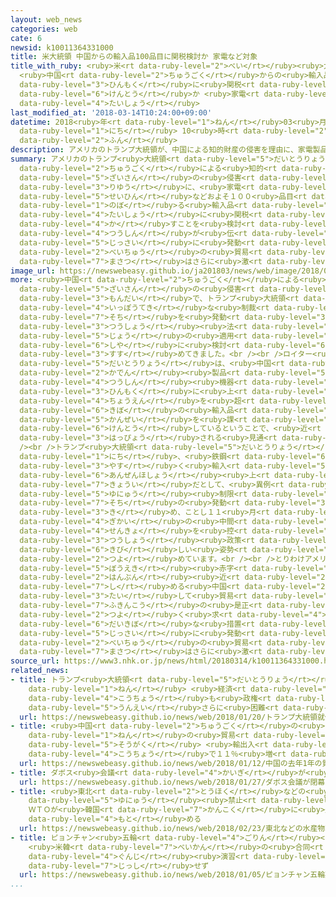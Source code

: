 ```yaml
---
layout: web_news
categories: web
cate: 6
newsid: k10011364331000
title: 米大統領 中国からの輸入品100品目に関税検討か 家電など対象
title_with_ruby: <ruby>米<rt data-ruby-level="2">べい</rt></ruby><ruby>大統領<rt data-ruby-level="5">だいとうりょう</rt></ruby>
  <ruby>中国<rt data-ruby-level="2">ちゅうごく</rt></ruby>からの<ruby>輸入品<rt data-ruby-level="5">ゆにゅうひん</rt></ruby>100<ruby>品目<rt
  data-ruby-level="3">ひんもく</rt></ruby>に<ruby>関税<rt data-ruby-level="5">かんぜい</rt></ruby><ruby>検討<rt
  data-ruby-level="6">けんとう</rt></ruby>か <ruby>家電<rt data-ruby-level="2">かでん</rt></ruby>など<ruby>対象<rt
  data-ruby-level="4">たいしょう</rt></ruby>
last_modified_at: '2018-03-14T10:24:00+09:00'
datetime: 2018<ruby>年<rt data-ruby-level="1">ねん</rt></ruby>03<ruby>月<rt data-ruby-level="1">がつ</rt></ruby>14<ruby>日<rt
  data-ruby-level="1">にち</rt></ruby> 10<ruby>時<rt data-ruby-level="2">じ</rt></ruby>24<ruby>分<rt
  data-ruby-level="2">ふん</rt></ruby>
description: アメリカのトランプ大統領が、中国による知的財産の侵害を理由に、家電製品などおよそ１００品目に上る輸入品を対象に関税を課すことを検討している、とロイター通信が伝えました。実際に発動されれば米中の貿易摩擦はさらに激しくなりそうです。
summary: アメリカのトランプ<ruby>大統領<rt data-ruby-level="5">だいとうりょう</rt></ruby>が、<ruby>中国<rt
  data-ruby-level="2">ちゅうごく</rt></ruby>による<ruby>知的<rt data-ruby-level="4">ちてき</rt></ruby><ruby>財産<rt
  data-ruby-level="5">ざいさん</rt></ruby>の<ruby>侵害<rt data-ruby-level="7">しんがい</rt></ruby>を<ruby>理由<rt
  data-ruby-level="3">りゆう</rt></ruby>に、<ruby>家電<rt data-ruby-level="2">かでん</rt></ruby><ruby>製品<rt
  data-ruby-level="5">せいひん</rt></ruby>などおよそ１００<ruby>品目<rt data-ruby-level="3">ひんもく</rt></ruby>に<ruby>上<rt
  data-ruby-level="1">のぼ</rt></ruby>る<ruby>輸入品<rt data-ruby-level="5">ゆにゅうひん</rt></ruby>を<ruby>対象<rt
  data-ruby-level="4">たいしょう</rt></ruby>に<ruby>関税<rt data-ruby-level="5">かんぜい</rt></ruby>を<ruby>課<rt
  data-ruby-level="4">か</rt></ruby>すことを<ruby>検討<rt data-ruby-level="6">けんとう</rt></ruby>している、とロイター<ruby>通信<rt
  data-ruby-level="4">つうしん</rt></ruby>が<ruby>伝<rt data-ruby-level="4">つた</rt></ruby>えました。<ruby>実際<rt
  data-ruby-level="5">じっさい</rt></ruby>に<ruby>発動<rt data-ruby-level="3">はつどう</rt></ruby>されれば<ruby>米中<rt
  data-ruby-level="2">べいちゅう</rt></ruby>の<ruby>貿易<rt data-ruby-level="5">ぼうえき</rt></ruby><ruby>摩擦<rt
  data-ruby-level="7">まさつ</rt></ruby>はさらに<ruby>激<rt data-ruby-level="6">はげ</rt></ruby>しくなりそうです。
image_url: https://newswebeasy.github.io/ja201803/news/web/image/2018/03/14/K10011364331_1803141030_1803141032_01_02.jpg
more: <ruby>中国<rt data-ruby-level="2">ちゅうごく</rt></ruby>による<ruby>知的<rt data-ruby-level="4">ちてき</rt></ruby><ruby>財産<rt
  data-ruby-level="5">ざいさん</rt></ruby>の<ruby>侵害<rt data-ruby-level="7">しんがい</rt></ruby>をめぐる<ruby>問題<rt
  data-ruby-level="3">もんだい</rt></ruby>で、トランプ<ruby>大統領<rt data-ruby-level="5">だいとうりょう</rt></ruby>は、<ruby>一方的<rt
  data-ruby-level="4">いっぽうてき</rt></ruby>な<ruby>制裁<rt data-ruby-level="6">せいさい</rt></ruby><ruby>措置<rt
  data-ruby-level="7">そち</rt></ruby>を<ruby>発動<rt data-ruby-level="3">はつどう</rt></ruby>できる<ruby>通商<rt
  data-ruby-level="3">つうしょう</rt></ruby><ruby>法<rt data-ruby-level="4">ほう</rt></ruby>３０１<ruby>条<rt
  data-ruby-level="5">じょう</rt></ruby>の<ruby>適用<rt data-ruby-level="5">てきよう</rt></ruby>を<ruby>視野<rt
  data-ruby-level="6">しや</rt></ruby>に<ruby>検討<rt data-ruby-level="6">けんとう</rt></ruby>を<ruby>進<rt
  data-ruby-level="3">すす</rt></ruby>めてきました。<br /><br />ロイター<ruby>通信<rt data-ruby-level="4">つうしん</rt></ruby>によりますと、トランプ<ruby>大統領<rt
  data-ruby-level="5">だいとうりょう</rt></ruby>は、<ruby>中国<rt data-ruby-level="2">ちゅうごく</rt></ruby>からの<ruby>家電<rt
  data-ruby-level="2">かでん</rt></ruby><ruby>製品<rt data-ruby-level="5">せいひん</rt></ruby>や<ruby>通信<rt
  data-ruby-level="4">つうしん</rt></ruby><ruby>機器<rt data-ruby-level="4">きき</rt></ruby>などおよそ１００<ruby>品目<rt
  data-ruby-level="3">ひんもく</rt></ruby>に<ruby>上<rt data-ruby-level="1">のぼ</rt></ruby>る６<ruby>兆円<rt
  data-ruby-level="4">ちょうえん</rt></ruby>を<ruby>超<rt data-ruby-level="7">こ</rt></ruby>える<ruby>規模<rt
  data-ruby-level="6">きぼ</rt></ruby>の<ruby>輸入品<rt data-ruby-level="5">ゆにゅうひん</rt></ruby>に<ruby>関税<rt
  data-ruby-level="5">かんぜい</rt></ruby>を<ruby>課<rt data-ruby-level="4">か</rt></ruby>すことを<ruby>検討<rt
  data-ruby-level="6">けんとう</rt></ruby>しているということで、<ruby>近<rt data-ruby-level="2">ちか</rt></ruby>く<ruby>発表<rt
  data-ruby-level="3">はっぴょう</rt></ruby>される<ruby>見通<rt data-ruby-level="2">みとお</rt></ruby>しだとしています。<br
  /><br />トランプ<ruby>大統領<rt data-ruby-level="5">だいとうりょう</rt></ruby>は<ruby>今月<rt data-ruby-level="2">こんげつ</rt></ruby>８<ruby>日<rt
  data-ruby-level="1">にち</rt></ruby>、<ruby>鉄鋼<rt data-ruby-level="6">てっこう</rt></ruby>やアルミニウムが<ruby>安<rt
  data-ruby-level="3">やす</rt></ruby>く<ruby>輸入<rt data-ruby-level="5">ゆにゅう</rt></ruby>されていることが<ruby>安全保障<rt
  data-ruby-level="6">あんぜんほしょう</rt></ruby><ruby>上<rt data-ruby-level="1">じょう</rt></ruby>の<ruby>脅威<rt
  data-ruby-level="7">きょうい</rt></ruby>だとして、<ruby>異例<rt data-ruby-level="6">いれい</rt></ruby>の<ruby>輸入<rt
  data-ruby-level="5">ゆにゅう</rt></ruby><ruby>制限<rt data-ruby-level="5">せいげん</rt></ruby><ruby>措置<rt
  data-ruby-level="7">そち</rt></ruby>の<ruby>発動<rt data-ruby-level="3">はつどう</rt></ruby>を<ruby>決<rt
  data-ruby-level="3">き</rt></ruby>め、ことし１１<ruby>月<rt data-ruby-level="1">がつ</rt></ruby>の<ruby>議会<rt
  data-ruby-level="4">ぎかい</rt></ruby>の<ruby>中間<rt data-ruby-level="2">ちゅうかん</rt></ruby><ruby>選挙<rt
  data-ruby-level="4">せんきょ</rt></ruby>を<ruby>控<rt data-ruby-level="7">ひか</rt></ruby>え、<ruby>通商<rt
  data-ruby-level="3">つうしょう</rt></ruby><ruby>政策<rt data-ruby-level="6">せいさく</rt></ruby>で<ruby>厳<rt
  data-ruby-level="6">きび</rt></ruby>しい<ruby>姿勢<rt data-ruby-level="6">しせい</rt></ruby>を<ruby>強<rt
  data-ruby-level="2">つよ</rt></ruby>めています。<br /><br />とりわけアメリカが<ruby>抱<rt data-ruby-level="7">かか</rt></ruby>える<ruby>貿易<rt
  data-ruby-level="5">ぼうえき</rt></ruby><ruby>赤字<rt data-ruby-level="1">あかじ</rt></ruby>の<ruby>半分<rt
  data-ruby-level="2">はんぶん</rt></ruby><ruby>近<rt data-ruby-level="2">ちか</rt></ruby>くを<ruby>占<rt
  data-ruby-level="7">し</rt></ruby>める<ruby>中国<rt data-ruby-level="2">ちゅうごく</rt></ruby>に<ruby>対<rt
  data-ruby-level="3">たい</rt></ruby>して<ruby>貿易<rt data-ruby-level="5">ぼうえき</rt></ruby><ruby>不均衡<rt
  data-ruby-level="7">ふきんこう</rt></ruby>の<ruby>是正<rt data-ruby-level="7">ぜせい</rt></ruby>を<ruby>強<rt
  data-ruby-level="2">つよ</rt></ruby>く<ruby>求<rt data-ruby-level="4">もと</rt></ruby>めていて、こうした<ruby>大規模<rt
  data-ruby-level="6">だいきぼ</rt></ruby>な<ruby>措置<rt data-ruby-level="7">そち</rt></ruby>が<ruby>実際<rt
  data-ruby-level="5">じっさい</rt></ruby>に<ruby>発動<rt data-ruby-level="3">はつどう</rt></ruby>されれば<ruby>米中<rt
  data-ruby-level="2">べいちゅう</rt></ruby>の<ruby>貿易<rt data-ruby-level="5">ぼうえき</rt></ruby><ruby>摩擦<rt
  data-ruby-level="7">まさつ</rt></ruby>はさらに<ruby>激<rt data-ruby-level="6">はげ</rt></ruby>しくなりそうです。
source_url: https://www3.nhk.or.jp/news/html/20180314/k10011364331000.html
related_news:
- title: トランプ<ruby>大統領<rt data-ruby-level="5">だいとうりょう</rt></ruby><ruby>就任<rt data-ruby-level="6">しゅうにん</rt></ruby>１<ruby>年<rt
    data-ruby-level="1">ねん</rt></ruby> <ruby>経済<rt data-ruby-level="6">けいざい</rt></ruby><ruby>好調<rt
    data-ruby-level="4">こうちょう</rt></ruby>も<ruby>政権<rt data-ruby-level="6">せいけん</rt></ruby><ruby>運営<rt
    data-ruby-level="5">うんえい</rt></ruby>さらに<ruby>困難<rt data-ruby-level="6">こんなん</rt></ruby>か
  url: https://newswebeasy.github.io/news/web/2018/01/20/トランプ大統領就任1年-経済好調も政権運営さらに困難か
- title: <ruby>中国<rt data-ruby-level="2">ちゅうごく</rt></ruby>の<ruby>去年<rt data-ruby-level="3">きょねん</rt></ruby>１<ruby>年<rt
    data-ruby-level="1">ねん</rt></ruby>の<ruby>貿易<rt data-ruby-level="5">ぼうえき</rt></ruby><ruby>総額<rt
    data-ruby-level="5">そうがく</rt></ruby> <ruby>輸出入<rt data-ruby-level="5">ゆしゅつにゅう</rt></ruby><ruby>好調<rt
    data-ruby-level="4">こうちょう</rt></ruby>で１１％<ruby>増<rt data-ruby-level="5">ぞう</rt></ruby>
  url: https://newswebeasy.github.io/news/web/2018/01/12/中国の去年1年の貿易総額-輸出入好調で11増
- title: ダボス<ruby>会議<rt data-ruby-level="4">かいぎ</rt></ruby>が<ruby>閉幕<rt data-ruby-level="6">へいまく</rt></ruby>
  url: https://newswebeasy.github.io/news/web/2018/01/27/ダボス会議が閉幕
- title: <ruby>東北<rt data-ruby-level="2">とうほく</rt></ruby>などの<ruby>水産物<rt data-ruby-level="4">すいさんぶつ</rt></ruby><ruby>輸入<rt
    data-ruby-level="5">ゆにゅう</rt></ruby><ruby>禁止<rt data-ruby-level="5">きんし</rt></ruby>
    ＷＴＯが<ruby>韓国<rt data-ruby-level="7">かんこく</rt></ruby>に<ruby>是正<rt data-ruby-level="7">ぜせい</rt></ruby><ruby>求<rt
    data-ruby-level="4">もと</rt></ruby>める
  url: https://newswebeasy.github.io/news/web/2018/02/23/東北などの水産物輸入禁止-WTOが韓国に是正求める
- title: ピョンチャン<ruby>五輪<rt data-ruby-level="4">ごりん</rt></ruby><ruby>期間中<rt data-ruby-level="3">きかんちゅう</rt></ruby>
    <ruby>米韓<rt data-ruby-level="7">べいかん</rt></ruby>の<ruby>合同<rt data-ruby-level="2">ごうどう</rt></ruby><ruby>軍事<rt
    data-ruby-level="4">ぐんじ</rt></ruby><ruby>演習<rt data-ruby-level="5">えんしゅう</rt></ruby>は<ruby>実施<rt
    data-ruby-level="7">じっし</rt></ruby>せず
  url: https://newswebeasy.github.io/news/web/2018/01/05/ピョンチャン五輪期間中-米韓の合同軍事演習は実施せず
...
```

